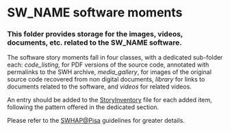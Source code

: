 # SW_NAME software moments

### This folder provides storage for the images, videos, documents, etc. related to the SW_NAME software. 

The software story moments fall in four classes, with a dedicated sub-folder each: *code_listing*, for PDF versions of the source code, annotated with permalinks to the SWH archive, *media_gallery*, for images of the original source code recovered from non digital documents, *library* for links to documents related to the software, and *videos* for related videos.

An entry should be added to the [StoryInventory](https://github.com/Unipisa/SW_NAME-Workbench/blob/structure_review/additional-materials/swh_stories_workplace/StoryInventory.md) file for each added item, following the pattern offered in the dedicated section.

Please refer to the [SWHAP@Pisa](https://github.com/SoftwareHeritage/swhapguide/blob/master/SWHAP%40Pisa.pdf#CreateaSWH-story) guidelines for greater details.